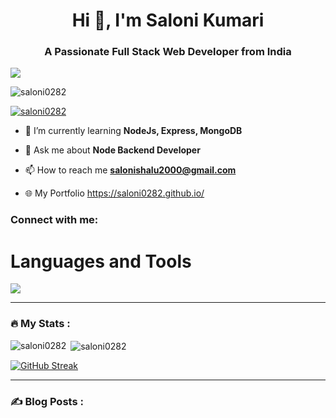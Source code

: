 <h1 align="center">Hi 👋, I'm Saloni Kumari</h1>
<h3 align="center">A Passionate Full Stack Web Developer from India</h3>

<img src="https://camo.githubusercontent.com/8ba1e66bcfa048214cf17f235c341742347c9c248831d044aa888acbeec89502/68747470733a2f2f63646e2e6472696262626c652e636f6d2f75736572732f313239323637372f73637265656e73686f74732f363133393136372f6d656469612f66636637666430633631396262383737303635333330373932343039313566332e676966" align="center" style="width: 100% , height:200px " />
<p align="left"> <img src="https://komarev.com/ghpvc/?username=saloni0282&label=Profile%20views&color=0e75b6&style=flat" alt="saloni0282" /> </p>

<p align="left"> <a href="https://github.com/ryo-ma/github-profile-trophy"><img src="https://github-profile-trophy.vercel.app/?username=saloni0282" alt="saloni0282" /></a> </p>

- 🌱 I’m currently learning **NodeJs, Express, MongoDB**

- 💬 Ask me about **Node Backend Developer**

- 📫 How to reach me **salonishalu2000@gmail.com**

- 🌐 My Portfolio https://saloni0282.github.io/

<h3 align="left">Connect with me:</h3>

<h1> Languages and Tools </h1>
<img src="https://skillicons.dev/icons?i=javascript,netlify,vscode,html,css,git,github,codepen,nodejs,express,mongodb,mysql,react,typescript,redis,postman,replit"/>

---

### :fire: My Stats :

<p><img align="left" src="https://github-readme-stats.vercel.app/api/top-langs?username=saloni0282&show_icons=true&locale=en&layout=compact&theme=dark&background=000000" alt="saloni0282" /></p>

<p>&nbsp;<img align="center" src="https://github-readme-stats.vercel.app/api?username=saloni0282&show_icons=true&locale=en&theme=dark&background=000000" alt="saloni0282" /></p>

<!--[![trophy](https://github-profile-trophy.vercel.app/?username=Saloni0282&theme=dark)](https://github.com/ryo-ma/github-profile-trophy)-->


[![GitHub Streak](https://github-readme-streak-stats.herokuapp.com?user=Saloni0282&theme=dark&background=000000)](https://git.io/streak-stats)
<br>

---

### :writing_hand: Blog Posts :
<!--<p><img align="center" src="https://github-readme-streak-stats.herokuapp.com/?user=saloni0282&" alt="saloni0282" /></p>-->
